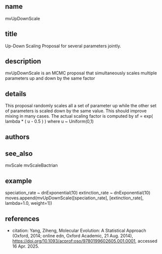 ## name
mvUpDownScale
## title
Up-Down Scaling Proposal for several parameters jointly. 
## description
mvUpDownScale is an MCMC proposal that simultaneously scales multiple parameters up and down by the same factor
## details
This proposal randomly scales all a set of parameter up while the other set of parameters
is scaled down by the same value. This should improve mixing in many cases.
The actual scaling factor is computed by sf = exp( lambda * ( u - 0.5 ) )
where u ~ Uniform(0,1)
## authors
## see_also
mvScale
mvScaleBactrian
## example
speciation_rate ~ dnExponential(10)
extinction_rate ~ dnExponential(10)
moves.append(mvUpDownScale([speciation_rate], [extinction_rate], lambda=1.0, weight=1))
## references
- citation: Yang, Ziheng, Molecular Evolution: A Statistical Approach (Oxford, 2014; online edn, Oxford Academic, 21 Aug. 2014), https://doi.org/10.1093/acprof:oso/9780199602605.001.0001, accessed 16 Apr. 2025.
